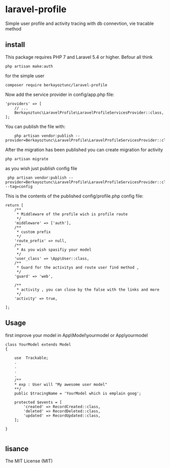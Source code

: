 # laravel-profile

Simple user profile and activity tracing with db connevtion,
vie tracable method

## install

This package requires PHP 7 and Laravel 5.4 or higher.
Befour all think 

```
php artisan make:auth
```
for the simple user 

```
composer require berkayoztunc/laravel-profile

```

Now add the service provider in config/app.php file:
```
'providers' => [
    // ...
    Berkayoztunc\LaravelProfile\LaravelProfileServicesProvider::class,
];
```

You can publish the file with:
```
    php artisan vendor:publish --provider=Berkayoztunc\LaravelProfile\LaravelProfileServicesProvider::class
```

After the migration has been published you can create migration for activity
```
php artisan migrate
```

as you wish just publish config file
```
 php artisan vendor:publish --provider=Berkayoztunc\LaravelProfile\LaravelProfileServicesProvider::class --tag=config
```
This is the contents of the published config/profile.php config file:


```
return [
    /**
     * Middleware of the profile wich is profile route
     */
    'middleware' => ['auth'],
    /**
     * custom prefix
     */
    'route_prefix' => null,
    /**
     * As you wish spasifiy your model
     */
    'user_class' => \App\User::class,
    /**
     * Guard for the activitys and route user find method ,
     */
    'guard' => 'web',

    /**
     * activity , you can close by the false with the links and more
     */
    'activity' => true,

];
```

## Usage

first improve your model in App\Model\yourmodel or App\yourmodel

```
class YourModel extends Model 
{

    use  Trackable;
    .
    .
    .
    .
    /**
    * exp : User will "My awesome user model"
    **/
    public $tracingName = 'YourModel which is emplain goog';
   
    protected $events = [
        'created' => RecordCreated::class,
        'deleted' => RecordDeleted::class,
        'updated' => RecordUpdated::class,
    ];

}    
    
```

## lisance

The MIT License (MIT)